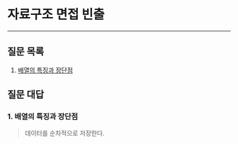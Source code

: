 # 자료구조 면접 빈출

---

## 질문 목록

1. [배열의 특징과 장단점](#1-배열의-특징과-장단점)

## 질문 대답

### 1. 배열의 특징과 장단점

> 데이터를 순차적으로 저장한다.

>
